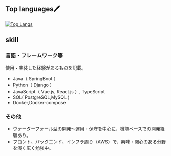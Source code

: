 ## Top languages🖊️


[![Top Langs](https://github-readme-stats.vercel.app/api/top-langs/?username=w8f&hide=VBA&theme=tokyonight)](https://github.com/w8f/github-readme-stats)

## skill
###  言語・フレームワーク等
使用・実装した経験があるものを記載。
- Java（ SpringBoot ） 
- Python（ Django ） 
- JavaScript（ Vue.js, React.js ）, TypeScript
- SQL( PostgreSQL,MySQL )
- Docker,Docker-compose
### その他
- ウォーターフォール型の開発〜運用・保守を中心に、機能ベースでの開発経験あり。
- フロント、バックエンド、インフラ周り（AWS）で、興味・関心のある分野を浅く広く勉強中。
<!--
**w8f/w8f** is a ✨ _special_ ✨ repository because its `README.md` (this file) appears on your GitHub profile.

Here are some ideas to get you started:

- 🔭 I’m currently working on ...
- 🌱 I’m currently learning ...
- 👯 I’m looking to collaborate on ...
- 🤔 I’m looking for help with ...
- 💬 Ask me about ...
- 📫 How to reach me: ...
- 😄 Pronouns: ...
- ⚡ Fun fact: ...
-->
